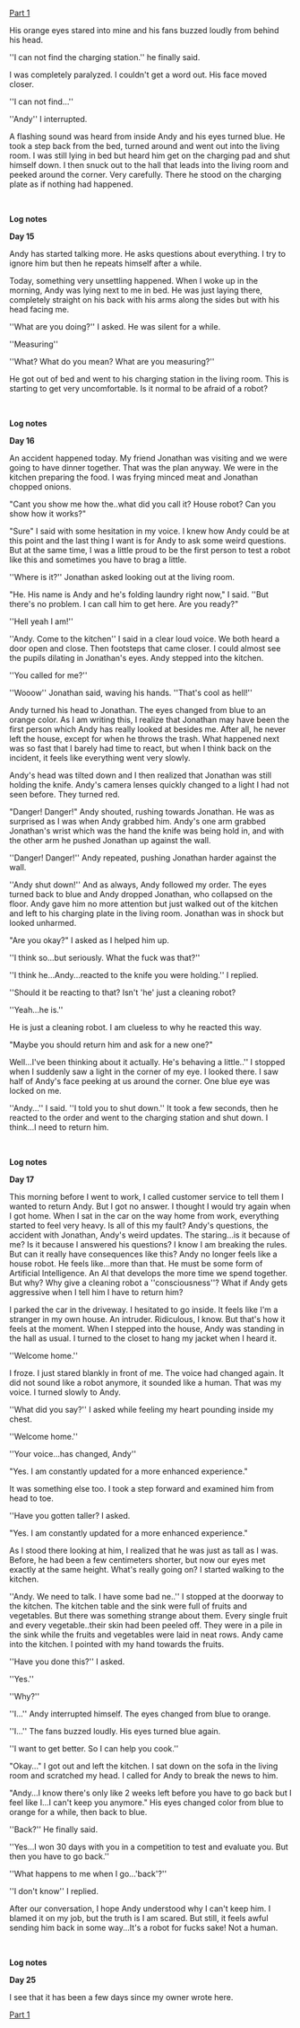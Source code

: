 [Part 1](https://www.reddit.com/r/nosleep/comments/v5pc5b/thank_you_for_accepting_andy_roid_your_personal/)

His orange eyes stared into mine and his fans buzzed loudly from behind his head.

''I can not find the charging station.'' he finally said.

I was completely paralyzed. I couldn't get a word out. His face moved closer.

''I can not find...''

''Andy'' I interrupted.

A flashing sound was heard from inside Andy and his eyes turned blue. He took a step back from the bed, turned around and went out into the living room. I was still lying in bed but heard him get on the charging pad and shut himself down. I then snuck out to the hall that leads into the living room and peeked around the corner. Very carefully. There he stood on the charging plate as if nothing had happened.

&#x200B;

**Log notes**

**Day 15**

Andy has started talking more. He asks questions about everything. I try to ignore him but then he repeats himself after a while.

Today, something very unsettling happened. When I woke up in the morning, Andy was lying next to me in bed. He was just laying there, completely straight on his back with his arms along the sides but with his head facing me.

''What are you doing?'' I asked. He was silent for a while.

''Measuring''

''What? What do you mean? What are you measuring?''

He got out of bed and went to his charging station in the living room. This is starting to get very uncomfortable. Is it normal to be afraid of a robot?

&#x200B;

**Log notes**

**Day 16**

An accident happened today. My friend Jonathan was visiting and we were going to have dinner together. That was the plan anyway. We were in the kitchen preparing the food. I was frying minced meat and Jonathan chopped onions.

"Cant you show me how the..what did you call it? House robot? Can you show how it works?"

"Sure" I said with some hesitation in my voice. I knew how Andy could be at this point and the last thing I want is for Andy to ask some weird questions. But at the same time, I was a little proud to be the first person to test a robot like this and  sometimes you have to brag a little.

''Where is it?'' Jonathan asked looking out at the living room.

"He. His name is Andy and he's folding laundry right now," I said. ''But there's no problem. I can call him to get here. Are you ready?"

''Hell yeah I am!''

''Andy. Come to the kitchen'' I said in a clear loud voice. We both heard a door open and close. Then footsteps that came closer. I could almost see the pupils dilating in Jonathan's eyes. Andy stepped into the kitchen.

''You called for me?''

''Wooow'' Jonathan said, waving his hands. ''That's cool as hell!''

Andy turned his head to Jonathan. The eyes changed from blue to an orange color. As I am writing this, I realize that Jonathan may have been the first person which Andy has really looked at besides me. After all, he never left the house, except for when he throws the trash. What happened next was so fast that I barely had time to react, but when I think back on the incident, it feels like everything went very slowly.

Andy's head was tilted down and I then realized that Jonathan was still holding the knife. Andy's camera lenses quickly changed to a light I had not seen before. They turned red.

"Danger! Danger!" Andy shouted, rushing towards Jonathan. He was as surprised as I was when Andy grabbed him. Andy's one arm grabbed Jonathan's wrist which was the hand the knife was being hold in, and with the other arm he pushed Jonathan up against the wall.

''Danger! Danger!'' Andy repeated, pushing Jonathan harder against the wall.

''Andy shut down!'' And as always, Andy followed my order. The eyes turned back to blue and Andy dropped Jonathan, who collapsed on the floor. Andy gave him no more attention but just walked out of the kitchen and left to his charging plate in the living room. Jonathan was in shock but looked unharmed.

"Are you okay?" I asked as I helped him up.

''I think so...but seriously. What the fuck was that?''

''I think he...Andy...reacted to the knife you were holding.'' I replied.

''Should it be reacting to that? Isn't 'he' just a cleaning robot?

''Yeah...he is.''

He is just a cleaning robot. I am clueless to why he reacted this way.

"Maybe you should return him and ask for a new one?"

Well...I've been thinking about it actually. He's behaving a little..'' I stopped when I suddenly saw a light in the corner of my eye. I looked there. I saw half of Andy's face peeking at us around the corner. One blue eye was locked on me.

''Andy...'' I said. ''I told you to shut down.'' It took a few seconds, then he reacted to the order and went to the charging station and shut down. I think...I need to return him.

&#x200B;

**Log notes**

**Day 17**

This morning before I went to work, I called customer service to tell them I wanted to return Andy. But I got no answer. I thought I would try again when I got home. When I sat in the car on the way  home from work, everything started to feel very heavy. Is all of this my fault? Andy's questions, the accident with Jonathan, Andy's weird updates. The staring...is it because of me? Is it because I answered his questions? I know I am breaking the rules. But can it really have consequences like this? Andy no longer feels like a house robot. He feels like...more than that. He must be some form of Artificial Intelligence. An Al that develops the more time we spend together. But why? Why give a cleaning robot a ''consciousness''? What if Andy gets aggressive when I tell him I have to return him?

I parked the car in the driveway. I hesitated to go inside. It feels like I'm a stranger in my own house. An intruder. Ridiculous, I know. But that's how it feels at the moment. When I stepped into the house, Andy was standing in the hall as usual. I turned to the closet to hang my jacket when I heard it.

''Welcome home.''

I froze. I just stared blankly in front of me. The voice had changed again. It did not sound like a robot anymore, it sounded like a human. That was my voice. I turned slowly to Andy.

''What did you say?'' I asked while feeling my heart pounding inside my chest.

''Welcome home.''

''Your voice...has changed, Andy''

"Yes. I am constantly updated for a more enhanced experience."

It was something else too. I took a step forward and examined him from head to toe.

''Have you gotten taller? I asked.

"Yes. I am constantly updated for a more enhanced experience."

As I stood there looking at him, I realized that he was just as tall as I was. Before, he had been a few centimeters shorter, but now our eyes met exactly at the same height. What's really going on? I started walking to the kitchen.

''Andy. We need to talk. I have some bad ne..'' I stopped at the doorway to the kitchen. The kitchen table and the sink were full of fruits and vegetables. But there was something strange about them. Every single fruit and every vegetable..their skin had been peeled off. They were in a pile in the sink while the fruits and vegetables were laid in neat rows. Andy came into the kitchen. I pointed with my hand towards the fruits.

''Have you done this?'' I asked.

''Yes.''

''Why?''

''I...'' Andy interrupted himself. The eyes changed from blue to orange.

''I...'' The fans buzzed loudly. His eyes turned blue again.

''I want to get better. So I can help you cook.''

"Okay..." I got out and left the kitchen. I sat down on the sofa in the living room and scratched my head. I called for Andy to break the news to him.

"Andy...I know there's only like 2 weeks left before you have to go back but I feel like I...I can't keep you anymore." His eyes changed color from blue to orange for a while, then back to blue.

''Back?'' He finally said.

''Yes...I won 30 days with you in a competition to test and evaluate you. But then you have to go back.''

''What happens to me when I go...'back'?''

''I don't know'' I replied.

After our conversation, I hope Andy understood why I can't keep him. I blamed it on my job, but the truth is I am scared. But still, it feels awful sending him back in some way...It's a robot for fucks sake! Not a human.

&#x200B;

**Log notes**

**Day 25**

I see that it has been a few days since my owner wrote here.

[Part 1](https://www.reddit.com/r/nosleep/comments/v5pc5b/thank_you_for_accepting_andy_roid_your_personal/)